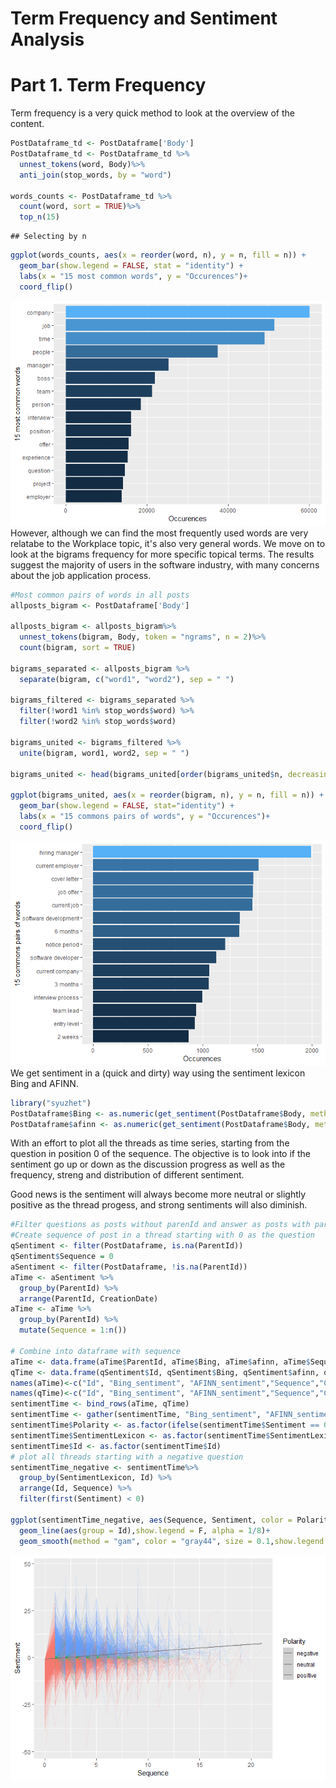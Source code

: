 Term Frequency and Sentiment Analysis
================

Part 1. Term Frequency
======================

Term frequency is a very quick method to look at the overview of the content.

``` r
PostDataframe_td <- PostDataframe['Body']
PostDataframe_td <- PostDataframe_td %>%
  unnest_tokens(word, Body)%>%
  anti_join(stop_words, by = "word")

words_counts <- PostDataframe_td %>% 
  count(word, sort = TRUE)%>% 
  top_n(15)
```

    ## Selecting by n

``` r
ggplot(words_counts, aes(x = reorder(word, n), y = n, fill = n)) +
  geom_bar(show.legend = FALSE, stat = "identity") +
  labs(x = "15 most common words", y = "Occurences")+
  coord_flip()
```

![](TermFrequency_Sentiment_files/figure-markdown_github/wordFreq-1.png) However, although we can find the most frequently used words are very relatabe to the Workplace topic, it's also very general words. We move on to look at the bigrams frequency for more specific topical terms. The results suggest the majority of users in the software industry, with many concerns about the job application process.

``` r
#Most common pairs of words in all posts
allposts_bigram <- PostDataframe['Body'] 

allposts_bigram <- allposts_bigram%>%
  unnest_tokens(bigram, Body, token = "ngrams", n = 2)%>%
  count(bigram, sort = TRUE)

bigrams_separated <- allposts_bigram %>%
  separate(bigram, c("word1", "word2"), sep = " ")

bigrams_filtered <- bigrams_separated %>%
  filter(!word1 %in% stop_words$word) %>%
  filter(!word2 %in% stop_words$word)

bigrams_united <- bigrams_filtered %>%
  unite(bigram, word1, word2, sep = " ")

bigrams_united <- head(bigrams_united[order(bigrams_united$n, decreasing=TRUE), ], 15)

ggplot(bigrams_united, aes(x = reorder(bigram, n), y = n, fill = n)) +
  geom_bar(show.legend = FALSE, stat="identity") +
  labs(x = "15 commons pairs of words", y = "Occurences")+
  coord_flip()
```

![](TermFrequency_Sentiment_files/figure-markdown_github/bigramFreq-1.png) We get sentiment in a (quick and dirty) way using the sentiment lexicon Bing and AFINN.

``` r
library("syuzhet")
PostDataframe$Bing <- as.numeric(get_sentiment(PostDataframe$Body, method="bing"))
PostDataframe$afinn <- as.numeric(get_sentiment(PostDataframe$Body, method="afinn"))
```

With an effort to plot all the threads as time series, starting from the question in position 0 of the sequence. The objective is to look into if the sentiment go up or down as the discussion progress as well as the frequency, streng and distribution of different sentiment.

Good news is the sentiment will always become more neutral or slightly positive as the thread progess, and strong sentiments will also diminish.

``` r
#Filter questions as posts without parenId and answer as posts with parentId
#Create sequence of post in a thread starting with 0 as the question
qSentiment <- filter(PostDataframe, is.na(ParentId))
qSentiment$Sequence = 0
aSentiment <- filter(PostDataframe, !is.na(ParentId))
aTime <- aSentiment %>% 
  group_by(ParentId) %>% 
  arrange(ParentId, CreationDate)
aTime <- aTime %>% 
  group_by(ParentId) %>% 
  mutate(Sequence = 1:n())

# Combine into dataframe with sequence
aTime <- data.frame(aTime$ParentId, aTime$Bing, aTime$afinn, aTime$Sequence, aTime$CreationDate)
qTime <- data.frame(qSentiment$Id, qSentiment$Bing, qSentiment$afinn, qSentiment$Sequence, qSentiment$CreationDate)
names(aTime)<-c("Id", "Bing_sentiment", "AFINN_sentiment","Sequence","CreationDate")
names(qTime)<-c("Id", "Bing_sentiment", "AFINN_sentiment","Sequence","CreationDate")
sentimentTime <- bind_rows(aTime, qTime)
sentimentTime <- gather(sentimentTime, "Bing_sentiment", "AFINN_sentiment", key = "SentimentLexicon", value = "Sentiment")
sentimentTime$Polarity <- as.factor(ifelse(sentimentTime$Sentiment == 0, 'neutral',ifelse(sentimentTime$Sentiment < 0, "negative","positive")))
sentimentTime$SentimentLexicon <- as.factor(sentimentTime$SentimentLexicon)
sentimentTime$Id <- as.factor(sentimentTime$Id)
# plot all threads starting with a negative question
sentimentTime_negative <- sentimentTime%>% 
  group_by(SentimentLexicon, Id) %>% 
  arrange(Id, Sequence) %>% 
  filter(first(Sentiment) < 0)

ggplot(sentimentTime_negative, aes(Sequence, Sentiment, color = Polarity)) +
  geom_line(aes(group = Id),show.legend = F, alpha = 1/8)+
  geom_smooth(method = "gam", color = "gray44", size = 0.1,show.legend =T)
```

![](TermFrequency_Sentiment_files/figure-markdown_github/Shinyapps-1.png)
